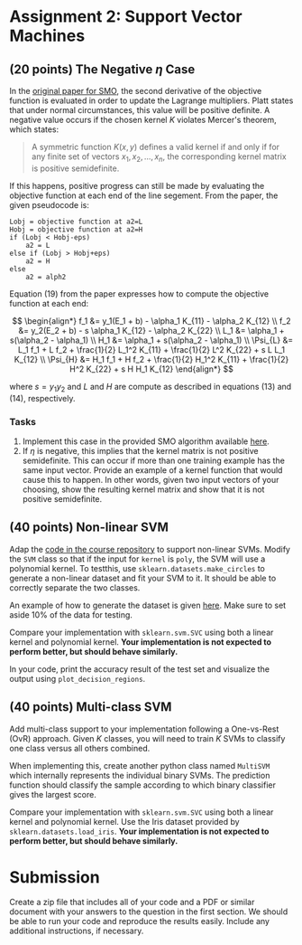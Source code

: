 # Assignment 2: Support Vector Machines

## (20 points) The Negative $\eta$ Case

In the [original paper for SMO](https://www.microsoft.com/en-us/research/publication/sequential-minimal-optimization-a-fast-algorithm-for-training-support-vector-machines/), the second derivative of the objective function is evaluated in order to update the Lagrange multipliers. Platt states that under normal circumstances, this value will be positive definite. A negative value occurs if the chosen kernel $K$ violates Mercer's theorem, which states:

> A symmetric function $K(x, y)$ defines a valid kernel if and only if for any finite set of vectors $x_1, x_2, ..., x_n$, the corresponding kernel matrix is positive semidefinite.

If this happens, positive progress can still be made by evaluating the objective function at each end of the line segement. From the paper, the given pseudocode is:

```
Lobj = objective function at a2=L
Hobj = objective function at a2=H
if (Lobj < Hobj-eps)
    a2 = L
else if (Lobj > Hobj+eps)
    a2 = H
else 
    a2 = alph2
```

Equation (19) from the paper expresses how to compute the objective function at each end:

$$
\begin{align*}
    f_1 &= y_1(E_1 + b) - \alpha_1 K_{11} - \alpha_2 K_{12} \\
    f_2 &= y_2(E_2 + b) - s \alpha_1 K_{12} - \alpha_2 K_{22} \\
    L_1 &= \alpha_1 + s(\alpha_2 - \alpha_1) \\
    H_1 &= \alpha_1 + s(\alpha_2 - \alpha_1) \\
    \Psi_{L} &= L_1 f_1 + L f_2 + \frac{1}{2} L_1^2 K_{11} + \frac{1}{2} L^2 K_{22} + s L L_1 K_{12} \\
    \Psi_{H} &= H_1 f_1 + H f_2 + \frac{1}{2} H_1^2 K_{11} + \frac{1}{2} H^2 K_{22} + s H H_1 K_{12}
\end{align*}
$$

where $s = y_1 y_2$ and $L$ and $H$ are compute as described in equations (13) and (14), respectively.

### Tasks
1. Implement this case in the provided SMO algorithm available [here](https://github.com/ajdillhoff/CSE6363/blob/main/svm/smo.ipynb).
2. If $\eta$ is negative, this implies that the kernel matrix is not positive semidefinite. This can occur if more than one training example has the same input vector. Provide an example of a kernel function that would cause this to happen. In other words, given two input vectors of your choosing, show the resulting kernel matrix and show that it is not positive semidefinite.

## (40 points) Non-linear SVM

Adap the [code in the course repository](https://github.com/ajdillhoff/CSE6363/blob/main/svm/smo.ipynb) to support non-linear SVMs. Modify the `SVM` class so that if the input for `kernel` is `poly`, the SVM will use a polynomial kernel. To testthis, use `sklearn.datasets.make_circles` to generate a non-linear dataset and fit your SVM to it. It should be able to correctly separate the two classes.

An example of how to generate the dataset is given [here](https://scikit-learn.org/stable/auto_examples/decomposition/plot_kernel_pca.html#sphx-glr-auto-examples-decomposition-plot-kernel-pca-py). Make sure to set aside 10% of the data for testing.

Compare your implementation with `sklearn.svm.SVC` using both a linear kernel and polynomial kernel. **Your implementation is not expected to perform better, but should behave similarly.**

In your code, print the accuracy result of the test set and visualize the output using `plot_decision_regions`.

## (40 points) Multi-class SVM

Add multi-class support to your implementation following a One-vs-Rest (OvR) approach. Given $K$ classes, you will need to train $K$ SVMs to classify one class versus all others combined.

When implementing this, create another python class named `MultiSVM` which internally represents the individual binary SVMs. The prediction function should classify the sample according to which binary classifier gives the largest score.

Compare your implementation with `sklearn.svm.SVC` using both a linear kernel and polynomial kernel. Use the Iris dataset provided by `sklearn.datasets.load_iris`. **Your implementation is not expected to perform better, but should behave similarly.**

# Submission

Create a zip file that includes all of your code and a PDF or similar document with your answers to the question in the first section. We should be able to run your code and reproduce the results easily. Include any additional instructions, if necessary.